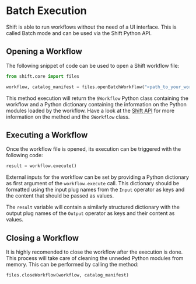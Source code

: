 # Batch Execution

Shift is able to run workflows without the need of a UI interface. This is called Batch mode and can be used via the Shift Python API.

## Opening a Workflow

The following snippet of code can be used to open a Shift workflow file:

```python
from shift.core import files

workflow, catalog_manifest = files.openBatchWorkflow("<path_to_your_workflow_file>")
```

This method execution will return the `SWorkflow` Python class containing the workflow and a Python dictionary containing the information on the Python modules loaded by the workflow. Have a look at the [Shift API](../../reference/api.md) for more information on the method and the `SWorkflow` class.

## Executing a Workflow

Once the workflow file is opened, its execution can be triggered with the following code:

```python
result = workflow.execute()
```

External inputs for the workflow can be set by providing a Python dictionary as first argument of the `workflow.execute` call. This dictionary should be formatted using the input plug names from the `Input` operator as keys and the content that should be passed as values.

The `result` variable will contain a similarly structured dictionary with the output plug names of the `Output` operator as keys and their content as values.

## Closing a Workflow

It is highly recomended to close the workflow after the execution is done. This process will take care of cleaning the unneded Python modules from memory. This can be performed by calling the method:

```python
files.closeWorkflow(workflow, catalog_manifest)
```
